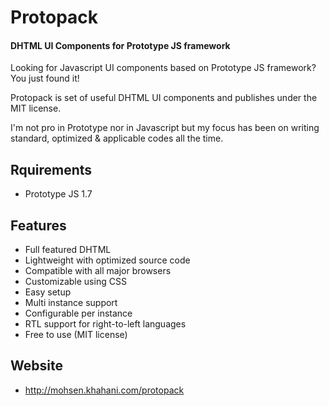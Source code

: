 Protopack
=========
#### DHTML UI Components for Prototype JS framework ####

Looking for Javascript UI components based on Prototype JS framework? You just found it!

Protopack is set of useful DHTML UI components and publishes under the MIT license.

I'm not pro in Prototype nor in Javascript but my focus has been on writing standard, optimized & applicable codes all the time.


Rquirements
-----------
* Prototype JS 1.7

Features
--------
* Full featured DHTML
* Lightweight with optimized source code
* Compatible with all major browsers
* Customizable using CSS
* Easy setup
* Multi instance support
* Configurable per instance
* RTL support for right-to-left languages
* Free to use (MIT license)

Website
-------
* <a href="http://mohsen.khahani.com/protopack" target="_blank">http://mohsen.khahani.com/protopack</a>

